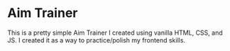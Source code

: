 # Aim Trainer

This is a pretty simple Aim Trainer I created using vanilla HTML, CSS, and JS. I created it as a way to practice/polish my frontend skills. 
